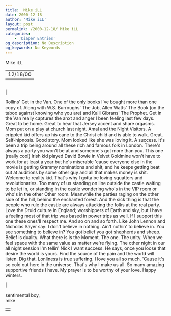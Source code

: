 ```yaml
---
title:  Mike iLL 
date: 2000-12-18
author: 'Mike iLL'
layout: post
permalink: /2000-12-18/ Mike iLL 
categories:
    - 'Diaper Entries'
og_description: No Description
og_keywords: No Keywords
---
```

<style>
body {
  background-color: ;
  color: ;
}
a {
  color: ;
}
a:active {
  color: ;
}
a:visited {
  color: ;
}
</style>
   Mike iLL     



|  |
| --- |
| 12/18/00  |

  
  



|  |
| --- |
| 


Rollins' Get in the Van. One of the only books I've bought more than one copy of. Along with W.S. Burroughs' The Job, Allen Watts' The Book (on the taboo against knowing who you are) and Kalil Gibrans' The Prophet. 
Get in the Van really captures the anxt and anger I been feeling last few days. Great to be home. Great to hear that Jersey accent and share orgasms. Mom put on a play at church last night. Amal and the Night Visitors. A crippled kid offers up his cane to the Christ child and is able to walk. Great. Self-hipnosis. Good story. Mom looked like she was loving it. A success.
It's been a trip being around all these rich and famous folk in London. There's always a party you won't be at and someone's got more than you. This one (really cool) Irish kid played David Bowie in Velvet Goldmine won't have to work for at least a year but he's miserable 'cause everyone else in the movie is getting Grammy nominations and shit, and he keeps getting beat out at auditions by some other guy and all that makes money is shit. Welcome to reality kid.
That's why I gotta be loving squatters and revolutionaries. Too many of us standing on line outside the castle waiting to be let in, or standing in the castle wondering who's in the VIP room or who's in the other Other room. Meanwhile the parties raging on the other side of the hill, behind the enchanted forest. And the sick thing is that the people who rule the castle are always attacking the folks at the real party.
Love the Druid culture in England; worshippers of Earth and sky, but I have a feeling most of that trip was based in power trips as well. If I support this one these ones'll respect me. And so on and so forth. Like John Lennon and Nicholas Sayer say: I don't believe in nothing. Ain't nothin' to believe in. You see something to believe in? You got belief you got shepherds and sheep. Belief is duality. What there is is the Moment. The one. The unity.
When we feel space with the same value as matter we're flying.
The other night in our all night session I'm tellin' Nick I want success. He says, once you loose that desire the world is yours. Find the source of the pain and the world will listen.
Dig that. Lonliness is true suffering. I love you all so much. 'Cause it's so cold out here in the universe. That's why I make us all.
So many amazing supportive friends I have. My prayer is to be worthy of your love.
Happy winters.



 |


  
  sentimental boy,  
 mike
   



|  |
| --- |
|  |

   
   
   
   

 

 


